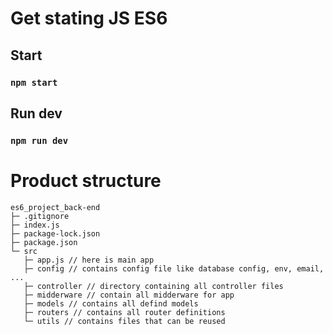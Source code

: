 # Get stating JS ES6

## Start

### `npm start`

## Run dev

### `npm run dev`

# Product structure

```
es6_project_back-end
├─ .gitignore
├─ index.js
├─ package-lock.json
├─ package.json
└─ src
   ├─ app.js // here is main app
   ├─ config // contains config file like database config, env, email, ...
   ├─ controller // directory containing all controller files
   ├─ midderware // contain all midderware for app
   ├─ models // contains all defind models
   ├─ routers // contains all router definitions
   └─ utils // contains files that can be reused

```
